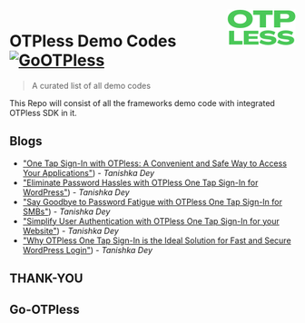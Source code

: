 <img src="readme/otpless_icon.png" align="right" />

# OTPless Demo Codes [![GoOTPless](https://cdn.jsdelivr.net/gh/sindresorhus/awesome@d7305f38d29fed78fa85652e3a63e154dd8e8829/media/badge.svg)](https://otpless.com)
> A curated list of all demo codes

This Repo will consist of all the frameworks demo code with integrated OTPless SDK in it.


## Blogs

- ["One Tap Sign-In with OTPless: A Convenient and Safe Way to Access Your Applications"](https://blogs.otpless.com/one-tap-sign-in-with-otpless:-a-convenient-and-safe-way-to-access-your-applications)) - *Tanishka Dey*
- ["Eliminate Password Hassles with OTPless One Tap Sign-In for WordPress"](https://blogs.otpless.com/eliminate-password-hassles-with-otpless-one-tap-sign-in-for-wordpress)) - *Tanishka Dey*
- ["Say Goodbye to Password Fatigue with OTPless One Tap Sign-In for SMBs"](https://blogs.otpless.com/say-goodbye-to-password-fatigue-with-otpless-one-tap-sign-in-for-smbs)) - *Tanishka Dey*
- ["Simplify User Authentication with OTPless One Tap Sign-In for your Website"](https://blogs.otpless.com/simplify-user-authentication-with-otpless-one-tap-sign-in-for-your-website)) - *Tanishka Dey*
- ["Why OTPless One Tap Sign-In is the Ideal Solution for Fast and Secure WordPress Login"](https://blogs.otpless.com/why-otpless-one-tap-sign-in-is-the-ideal-solution-for-fast-and-secure-wordpress-login)) - *Tanishka Dey*

## THANK-YOU
## Go-OTPless 

